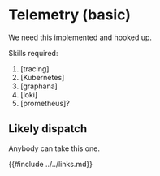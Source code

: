 # Telemetry (basic)

We need this implemented and hooked up.

Skills required:

1. [tracing]
2. [Kubernetes]
3. [graphana]
4. [loki]
5. [prometheus]?

## Likely dispatch

Anybody can take this one.

{{#include ../../links.md}}
